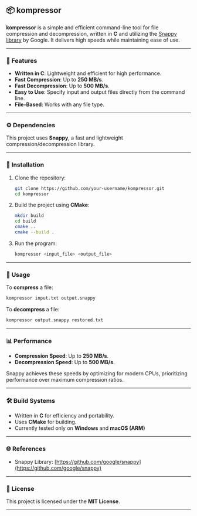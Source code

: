 ## 📦 **kompressor**

**kompressor** is a simple and efficient command-line tool for file compression and decompression, written in **C** and utilizing the [Snappy library](https://github.com/google/snappy) by Google. It delivers high speeds while maintaining ease of use.

---

### 🚀 **Features**
- **Written in C**: Lightweight and efficient for high performance.  
- **Fast Compression**: Up to **250 MB/s**.  
- **Fast Decompression**: Up to **500 MB/s**.  
- **Easy to Use**: Specify input and output files directly from the command line.  
- **File-Based**: Works with any file type.  

---

### ⚙️ **Dependencies**
This project uses **Snappy**, a fast and lightweight compression/decompression library.

---

### 🔧 **Installation**
1. Clone the repository:
   ```bash
   git clone https://github.com/your-username/kompressor.git
   cd kompressor
   ```

2. Build the project using **CMake**:
   ```bash
   mkdir build
   cd build
   cmake ..
   cmake --build .
   ```

3. Run the program:
   ```bash
   kompressor <input_file> <output_file>
   ```

---

### 📘 **Usage**
To **compress** a file:
```bash
kompressor input.txt output.snappy
```

To **decompress** a file:
```bash
kompressor output.snappy restored.txt
```

---

### 📊 **Performance**
- **Compression Speed**: Up to **250 MB/s**.  
- **Decompression Speed**: Up to **500 MB/s**.  

Snappy achieves these speeds by optimizing for modern CPUs, prioritizing performance over maximum compression ratios.

---

### 🛠️ **Build Systems**
- Written in **C** for efficiency and portability.  
- Uses **CMake** for building.  
- Currently tested only on **Windows** and **macOS (ARM)**

---

### 🌐 **References**
- Snappy Library: [https://github.com/google/snappy](https://github.com/google/snappy)

---

### 📄 **License**
This project is licensed under the **MIT License**.

---
